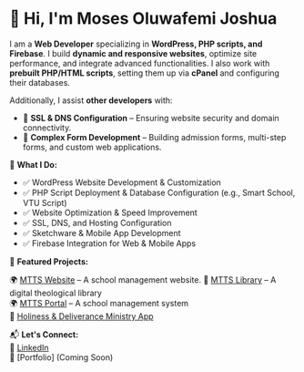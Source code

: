 # 👋 Hi, I'm Moses Oluwafemi Joshua

I am a **Web Developer** specializing in **WordPress, PHP scripts, and Firebase**. I build **dynamic and responsive websites**, optimize site performance, and integrate advanced functionalities. I also work with **prebuilt PHP/HTML scripts**, setting them up via **cPanel** and configuring their databases.  

Additionally, I assist **other developers** with:  
- 🔹 **SSL & DNS Configuration** – Ensuring website security and domain connectivity.  
- 🔹 **Complex Form Development** – Building admission forms, multi-step forms, and custom web applications.  

🔹 **What I Do:**  
- ✅ WordPress Website Development & Customization  
- ✅ PHP Script Deployment & Database Configuration (e.g., Smart School, VTU Script)  
- ✅ Website Optimization & Speed Improvement  
- ✅ SSL, DNS, and Hosting Configuration  
- ✅ Sketchware & Mobile App Development  
- ✅ Firebase Integration for Web & Mobile Apps  

🌟 **Featured Projects:**  
  
🌍 [MTTS Website](https://mttseminary.org) – A school management website.
🚀 [MTTS Library](https://library.mttseminary.org) – A digital theological library  
🌍 [MTTS Portal](https://portal.mttseminary.org) – A school management system  
📱 [Holiness & Deliverance Ministry App](https://mega.nz/file/0J4TCZ6D#Td_Z_AjKeG3TEzmaj30SfFIIAj8UpKsPFn_WaaT1Al4)  

📬 **Let's Connect:**  
🔗 [LinkedIn](https://www.linkedin.com/in/joshua-moses-99174417b)  
🔗 [Portfolio] (Coming Soon)
